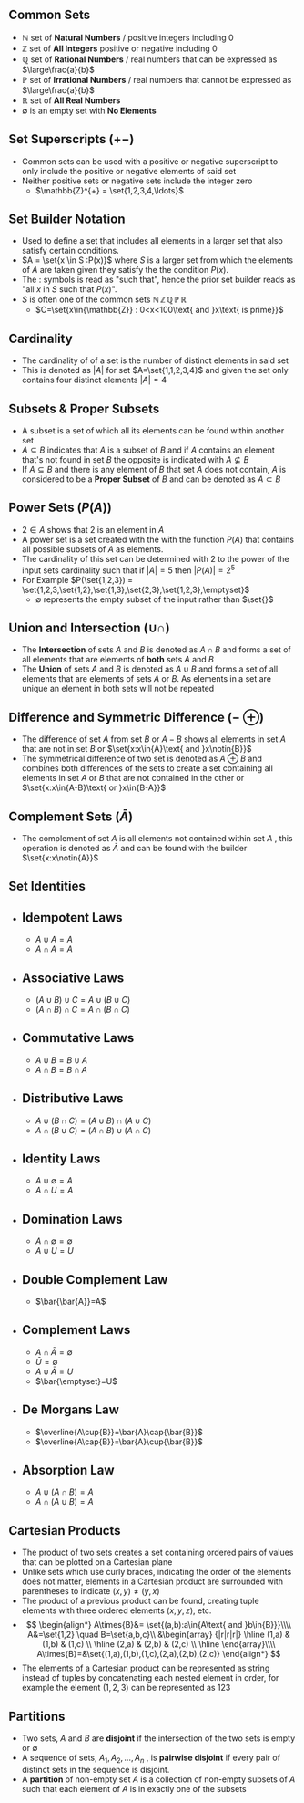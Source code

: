 ## Common Sets
- $\mathbb{N}$ set of **Natural Numbers** / positive integers including $0$
- $\mathbb{Z}$ set of **All Integers** positive or negative including $0$
- $\mathbb{Q}$ set of **Rational Numbers** / real numbers that can be expressed as $\large\frac{a}{b}$
- $\mathbb{P}$ set of **Irrational Numbers** / real numbers that cannot be expressed as $\large\frac{a}{b}$
- $\mathbb{R}$ set of **All Real Numbers**
- $\emptyset$ is an empty set with **No Elements**

## Set Superscripts ($+ -$)
- Common sets can be used with a positive or negative superscript to only include the positive or negative elements of said set
- Neither positive sets or negative sets include the integer zero
	- $\mathbb{Z}^{+} = \set{1,2,3,4,\ldots}$ 

## Set Builder Notation
- Used to define a set that includes all elements in a larger set that also satisfy certain conditions.
- $A = \set{x \in S :P(x)}$ where $S$ is a larger set from which the elements of $A$ are taken given they satisfy the the condition $P(x)$.
- The $:$ symbols is read as "such that", hence the prior set builder reads as "all $x$ in $S$ such that $P(x)$".
- $S$ is often one of the common sets $\mathbb{N}\,\mathbb{Z}\,\mathbb{Q}\,\mathbb{P}\,\mathbb{R}$
	- $C=\set{x\in{\mathbb{Z}} : 0<x<100\text{ and }x\text{ is prime}}$

## Cardinality
- The cardinality of of a set is the number of distinct elements in said set
- This is denoted as $|A|$ for set $A=\set{1,1,2,3,4}$ and given the set only contains four distinct elements $|A|=4$

## Subsets & Proper Subsets
- A subset is a set of which all its elements can be found within another set
- $A\subseteq{B}$ indicates that $A$ is a subset of $B$ and if $A$ contains an element that's not found in set $B$ the opposite is indicated with $A\nsubseteq{B}$
- If $A\subseteq{B}$ and there is any element of $B$ that set $A$ does not contain, $A$ is considered to be a **Proper Subset** of $B$ and can be denoted as $A\subset{B}$
## Power Sets ($P(A)$)
- $2\in{A}$ shows that $2$ is an element in $A$
- A power set is a set created with the with the function $P(A)$ that contains all possible subsets of $A$ as elements.
- The cardinality of this set can be determined with  $2$ to the power of the input sets cardinality such that if $|A|=5$ then $|P(A)|=2^5$ 
- For Example $P(\set{1,2,3}) = \set{1,2,3,\set{1,2},\set{1,3},\set{2,3},\set{1,2,3},\emptyset}$
	- $\emptyset$ represents the empty subset of the input rather than $\set{}$

## Union and Intersection ($\cup \cap$)
- The **Intersection** of sets $A$ and $B$ is denoted as $A\cap{B}$ and forms a set of all elements that are elements of **both** sets $A$ and $B$
- The **Union** of sets $A$ and $B$ is denoted as $A\cup{B}$ and forms a set of all elements that are elements of sets $A$ or $B$. As elements in a set are unique an element in both sets will not be repeated

## Difference and Symmetric Difference ($-$ $\oplus$)
- The difference of set $A$ from set $B$ or $A-B$ shows all elements in set $A$ that are not in set $B$ or $\set{x:x\in{A}\text{ and }x\notin{B}}$
- The symmetrical difference of two set is denoted as $A \oplus B$ and combines both differences of the sets to create a set containing all elements in set $A$ or $B$ that are not contained in the other or $\set{x:x\in{A-B}\text{ or }x\in{B-A}}$

## Complement Sets ($\bar{A}$)
- The complement of set $A$ is all elements not contained within set $A$ , this operation is denoted as $\bar{A}$ and can be found with the builder $\set{x:x\notin{A}}$

## Set Identities
- ## Idempotent Laws
	- $A\cup{A}=A$
	- $A\cap{A}=A$
- ## Associative Laws
	- $(A\cup{B})\cup{C}=A\cup{(B\cup{C})}$
	- $(A\cap{B})\cap{C}=A\cap{(B\cap{C})}$
- ## Commutative Laws
	- $A\cup{B}=B\cup{A}$
	- $A\cap{B}=B\cap{A}$
- ## Distributive Laws
	- $A\cup{(B\cap{C})}=(A\cup{B})\cap{(A\cup{C})}$
	- $A\cap{(B\cup{C})}=(A\cap{B})\cup{(A\cap{C})}$
- ## Identity Laws
	- $A\cup{\emptyset}=A$
	- $A\cap{U}=A$
- ## Domination Laws
	- $A\cap{\emptyset}=\emptyset$
	- $A\cup{U}=U$
- ## Double Complement Law
	- $\bar{\bar{A}}=A$
- ## Complement Laws
	- $A\cap{\bar{A}}=\emptyset$
	- $\bar{U}=\emptyset$
	- $A\cup{\bar{A}}=U$
	- $\bar{\emptyset}=U$
- ## De Morgans Law
	- $\overline{A\cup{B}}=\bar{A}\cap{\bar{B}}$
	- $\overline{A\cap{B}}=\bar{A}\cup{\bar{B}}$
- ## Absorption Law
	- $A\cup{(A\cap{B})}=A$
	- $A\cap{(A\cup{B})}=A$

## Cartesian Products
- The product of two sets creates a set containing ordered pairs of values that can be plotted on a Cartesian plane
- Unlike sets which use curly braces, indicating the order of the elements does not matter, elements in a Cartesian product are surrounded with parentheses to indicate $(x,y)\neq{(y,x)}$
- The product of a previous product can be found, creating tuple elements with three ordered elements $(x,y,z)$, etc.
- $$
\begin{align*}
A\times{B}&= \set{(a,b):a\in{A\text{ and }b\in{B}}}\\\\
A&=\set{1,2} \quad B=\set{a,b,c}\\
&\begin{array} {|r|r|r|}
  \hline (1,a) & (1,b) & (1,c) \\
  \hline (2,a) & (2,b) & (2,c) \\
  \hline
\end{array}\\\\
A\times{B}=&\set{(1,a),(1,b),(1,c),(2,a),(2,b),(2,c)}
\end{align*}
$$
- The elements of a Cartesian product can be represented as string instead of tuples by concatenating each nested element in order, for example the element $(1,2,3)$ can be represented as $123$ 

## Partitions
- Two sets, $A$ and $B$ are **disjoint** if the intersection of the two sets is empty or $\emptyset$
- A sequence of sets, $A_{1},A_{2},\dots,A_{n}$ , is **pairwise disjoint** if every pair of distinct sets in the sequence is disjoint.
- A **partition** of non-empty set $A$ is a collection of non-empty subsets of $A$ such that each element of $A$ is in exactly one of the subsets